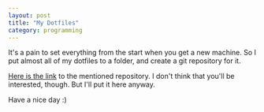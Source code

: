 ```yaml
---
layout: post
title: "My Dotfiles"
category: programming
---
```


It's a pain to set everything from the start when you get a new machine. So I put almost all of my dotfiles to a folder, and create a git repository for it.

[Here is the link](https://github.com/atmorojo/Dotfiles) to the mentioned repository. I don't think that you'll be interested, though. But I'll put it here anyway.

Have a nice day :)
